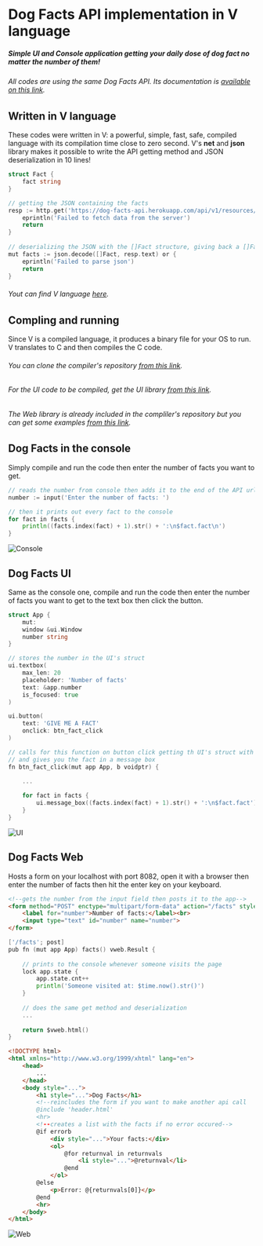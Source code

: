 # Dog Facts API implementation in V language
##### Simple UI and Console application getting your daily dose of dog fact no matter the number of them!
###### All codes are using the same Dog Facts API. Its documentation is [available on this link](https://dukengn.github.io/Dog-facts-API/).

## Written in V language
These codes were written in V: a powerful, simple, fast, safe, compiled language with its compilation time close to zero second.
V's **net** and **json** library makes it possible to write the API getting method and JSON deserialization in 10 lines!
```go
struct Fact {
	fact string
}
```
```go
// getting the JSON containing the facts
resp := http.get('https://dog-facts-api.herokuapp.com/api/v1/resources/dogs?number=' + number.str()) or {
	eprintln('Failed to fetch data from the server')
	return
}
	
// deserializing the JSON with the []Fact structure, giving back a []Fact structure
mut facts := json.decode([]Fact, resp.text) or {
	eprintln('Failed to parse json')
	return
}
```
###### Yout can find V language [here](https://vlang.io/).

## Compling and running
Since V is a compiled language, it produces a binary file for your OS to run.
V translates to C and then compiles the C code.
###### You can clone the compiler's repository [from this link](https://github.com/vlang/v/).
###### For the UI code to be compiled, get the UI library [from this link](https://github.com/vlang/ui/).
###### The Web library is already included in the compliler's repository but you can get some examples [from this link](https://github.com/vlang/v/tree/master/vlib/vweb).

## Dog Facts in the console
Simply compile and run the code then enter the number of facts you want to get.
```go
// reads the number from console then adds it to the end of the API url
number := input('Enter the number of facts: ') 
```
```go
// then it prints out every fact to the console
for fact in facts {
	println((facts.index(fact) + 1).str() + ':\n$fact.fact\n')
}
```
![Console](https://i.imgur.com/ZbhdNcm.jpg)

## Dog Facts UI
Same as the console one, compile and run the code then enter the number of facts you want to get to the text box then click the button.
```go
struct App {
	mut:
	window &ui.Window
	number string
}
```
```go
// stores the number in the UI's struct
ui.textbox(
	max_len: 20
	placeholder: 'Number of facts'
	text: &app.number
	is_focused: true
)
```
```go
ui.button(
	text: 'GIVE ME A FACT'
	onclick: btn_fact_click
)
```
```go
// calls for this function on button click getting th UI's struct with its variables 
// and gives you the fact in a message box
fn btn_fact_click(mut app App, b voidptr) {

	...
    
	for fact in facts {
		ui.message_box((facts.index(fact) + 1).str() + ':\n$fact.fact')
	}
}
```
![UI](https://i.imgur.com/3Fnl2g5.jpg)

## Dog Facts Web
Hosts a form on your localhost with port 8082, open it with a browser then enter the number of facts then hit the enter key on your keyboard.
```html
<!--gets the number from the input field then posts it to the app-->
<form method="POST" enctype="multipart/form-data" action="/facts" style="padding: 10px">
	<label for="number">Number of facts:</label><br>
	<input type="text" id="number" name="number">
</form>
```
```go
['/facts'; post]
pub fn (mut app App) facts() vweb.Result {
	
	// prints to the console whenever someone visits the page
	lock app.state {
		app.state.cnt++
		println('Someone visited at: $time.now().str()')
	}
	
	// does the same get method and deserialization
	...
	
	return $vweb.html()
}
```
```html
<!DOCTYPE html>
<html xmlns="http://www.w3.org/1999/xhtml" lang="en">
	<head>
		...
	</head>
	<body style="...">
		<h1 style="...">Dog Facts</h1>
		<!--reincludes the form if you want to make another api call
		@include 'header.html'
		<hr>
		<!--creates a list with the facts if no error occured-->
		@if errorb
			<div style="...">Your facts:</div>
			<ol>
				@for returnval in returnvals
					<li style="...">@returnval</li>
				@end
			</ol>
		@else
			<p>Error: @{returnvals[0]}</p>
		@end
		<hr>
	</body>
</html>
```
![Web](https://i.imgur.com/brTxPv4.jpg)
